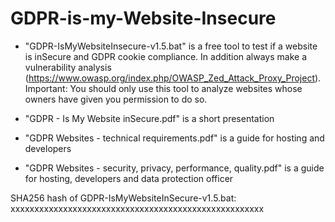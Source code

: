 # GDPR-is-my-Website-Insecure


- "GDPR-IsMyWebsiteInsecure-v1.5.bat" is a free tool to test if a website is inSecure and GDPR cookie compliance. In addition always make a vulnerability analysis (https://www.owasp.org/index.php/OWASP_Zed_Attack_Proxy_Project).
Important: You should only use this tool to analyze websites whose owners have given you permission to do so.

- "GDPR - Is My Website inSecure.pdf" is a short presentation

- "GDPR Websites - technical requirements.pdf" is a guide for hosting and developers

- "GDPR Websites - security, privacy, performance, quality.pdf" is a guide for hosting, developers and data protection officer


SHA256 hash of GDPR-IsMyWebsiteInSecure-v1.5.bat:
xxxxxxxxxxxxxxxxxxxxxxxxxxxxxxxxxxxxxxxxxxxxxxxxxxxxx
